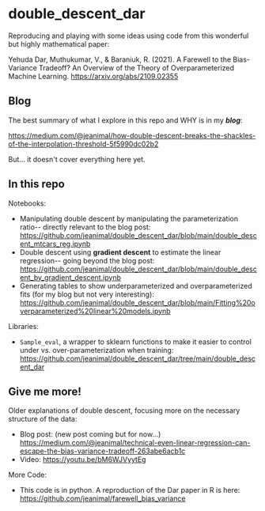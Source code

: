 # double_descent_dar

Reproducing and playing with some ideas using code from this wonderful but highly mathematical paper:

Yehuda Dar, Muthukumar, V., & Baraniuk, R. (2021). A Farewell to the
Bias-Variance Tradeoff? An Overview of the Theory of Overparameterized
Machine Learning. https://arxiv.org/abs/2109.02355

## Blog

The best summary of what I explore in this repo and WHY is in my ***blog***:

https://medium.com/@jeanimal/how-double-descent-breaks-the-shackles-of-the-interpolation-threshold-5f5990dc02b2

But... it doesn't cover everything here yet.

## In this repo

Notebooks:
- Manipulating double descent by manipulating the parameterization ratio-- directly relevant to the blog post: https://github.com/jeanimal/double_descent_dar/blob/main/double_descent_mtcars_reg.ipynb
- Double descent using **gradient descent** to estimate the linear regression-- going beyond the blog post: https://github.com/jeanimal/double_descent_dar/blob/main/double_descent_by_gradient_descent.ipynb
- Generating tables to show underparameterized and overparameterized fits (for my blog but not very interesting): https://github.com/jeanimal/double_descent_dar/blob/main/Fitting%20overparameterized%20linear%20models.ipynb

Libraries:
- `Sample_eval`, a wrapper to sklearn functions to make it easier to control under vs. over-parameterization when training: https://github.com/jeanimal/double_descent_dar/tree/main/double_descent_dar 

## Give me more!

Older explanations of double descent, focusing more on the necessary structure of the data:

- Blog post: (new post coming but for now...)
  https://medium.com/@jeanimal/technical-even-linear-regression-can-escape-the-bias-variance-tradeoff-263abe6acb1c
- Video: https://youtu.be/bM6WJVyytEg

More Code:

- This code  is in python. A reproduction of the Dar paper in R is here:
  https://github.com/jeanimal/farewell_bias_variance
